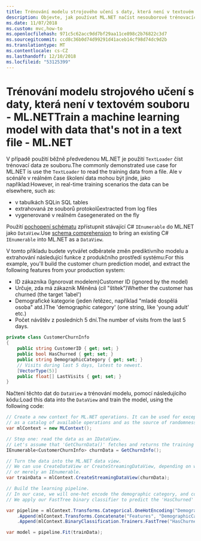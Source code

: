 ```yaml
---
title: Trénování modelu strojového učení s daty, která není v textovém souboru - ML.NET
description: Objevte, jak používat ML.NET načíst nesouborové trénovacích dat pro strojové učení, model školení v rámci kanálu předpovědi.
ms.date: 11/07/2018
ms.custom: mvc,how-to
ms.openlocfilehash: 971c5c62acc9dd7bf29aa11ce898c2b76822c3d7
ms.sourcegitcommit: ccd8c36b0d74d99291d41aceb14cf98d74dc9d2b
ms.translationtype: MT
ms.contentlocale: cs-CZ
ms.lasthandoff: 12/10/2018
ms.locfileid: "53125399"
---
```

# <a name="train-a-machine-learning-model-with-data-thats-not-in-a-text-file---mlnet"></a><span data-ttu-id="d5bc7-103">Trénování modelu strojového učení s daty, která není v textovém souboru - ML.NET</span><span class="sxs-lookup"><span data-stu-id="d5bc7-103">Train a machine learning model with data that's not in a text file - ML.NET</span></span>

<span data-ttu-id="d5bc7-104">V případě použití běžně předvedenou ML.NET je použití `TextLoader` číst trénovací data ze souboru.</span><span class="sxs-lookup"><span data-stu-id="d5bc7-104">The commonly demonstrated use case for ML.NET is use the `TextLoader` to read the training data from a file.</span></span>
<span data-ttu-id="d5bc7-105">Ale v scénáře v reálném čase školení data mohou být jinde, jako například:</span><span class="sxs-lookup"><span data-stu-id="d5bc7-105">However, in real-time training scenarios the data can be elsewhere, such as:</span></span>

* <span data-ttu-id="d5bc7-106">v tabulkách SQL</span><span class="sxs-lookup"><span data-stu-id="d5bc7-106">in SQL tables</span></span>
* <span data-ttu-id="d5bc7-107">extrahovaná ze souborů protokolů</span><span class="sxs-lookup"><span data-stu-id="d5bc7-107">extracted from log files</span></span>
* <span data-ttu-id="d5bc7-108">vygenerované v reálném čase</span><span class="sxs-lookup"><span data-stu-id="d5bc7-108">generated on the fly</span></span>

<span data-ttu-id="d5bc7-109">Použití [pochopení schématu](https://github.com/dotnet/machinelearning/tree/master/docs/code/SchemaComprehension.md) zpřístupnit stávající C# `IEnumerable` do ML.NET jako `DataView`.</span><span class="sxs-lookup"><span data-stu-id="d5bc7-109">Use [schema comprehension](https://github.com/dotnet/machinelearning/tree/master/docs/code/SchemaComprehension.md) to bring an existing C# `IEnumerable` into ML.NET as a `DataView`.</span></span>

<span data-ttu-id="d5bc7-110">V tomto příkladu budete vytvářet odběratele změn prediktivního modelu a extrahování následující funkce z produkčního prostředí systému:</span><span class="sxs-lookup"><span data-stu-id="d5bc7-110">For this example, you'll build the customer churn prediction model, and extract the following features from your production system:</span></span>

* <span data-ttu-id="d5bc7-111">ID zákazníka (Ignorovat modelem)</span><span class="sxs-lookup"><span data-stu-id="d5bc7-111">Customer ID (ignored by the model)</span></span>
* <span data-ttu-id="d5bc7-112">Určuje, zda má zákazník Měněná (cíl "štítek")</span><span class="sxs-lookup"><span data-stu-id="d5bc7-112">Whether the customer has churned (the target 'label')</span></span>
* <span data-ttu-id="d5bc7-113">Demografické kategorie (jeden řetězec, například "mladé dospělá osoba" atd.)</span><span class="sxs-lookup"><span data-stu-id="d5bc7-113">The 'demographic category' (one string, like 'young adult' etc.)</span></span>
* <span data-ttu-id="d5bc7-114">Počet návštěv z posledních 5 dní.</span><span class="sxs-lookup"><span data-stu-id="d5bc7-114">The number of visits from the last 5 days.</span></span>

```csharp
private class CustomerChurnInfo
{
    public string CustomerID { get; set; }
    public bool HasChurned { get; set; }
    public string DemographicCategory { get; set; }
    // Visits during last 5 days, latest to newest.
    [VectorType(5)]
    public float[] LastVisits { get; set; }
}
```

<span data-ttu-id="d5bc7-115">Načtení těchto dat do `DataView` a trénování modelu, pomocí následujícího kódu:</span><span class="sxs-lookup"><span data-stu-id="d5bc7-115">Load this data into the `DataView` and train the model, using the following code:</span></span>

```csharp
// Create a new context for ML.NET operations. It can be used for exception tracking and logging,
// as a catalog of available operations and as the source of randomness.
var mlContext = new MLContext();

// Step one: read the data as an IDataView.
// Let's assume that 'GetChurnData()' fetches and returns the training data from somewhere.
IEnumerable<CustomerChurnInfo> churnData = GetChurnInfo();

// Turn the data into the ML.NET data view.
// We can use CreateDataView or CreateStreamingDataView, depending on whether 'churnData' is an IList,
// or merely an IEnumerable.
var trainData = mlContext.CreateStreamingDataView(churnData);

// Build the learning pipeline.
// In our case, we will one-hot encode the demographic category, and concatenate that with the number of visits.
// We apply our FastTree binary classifier to predict the 'HasChurned' label.

var pipeline = mlContext.Transforms.Categorical.OneHotEncoding("DemographicCategory")
    .Append(mlContext.Transforms.Concatenate("Features", "DemographicCategory", "LastVisits"))
    .Append(mlContext.BinaryClassification.Trainers.FastTree("HasChurned", "Features", numTrees: 20));

var model = pipeline.Fit(trainData);
```
